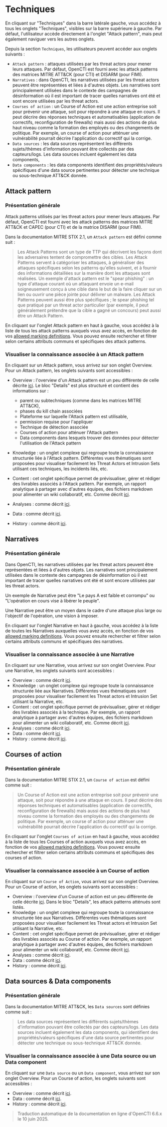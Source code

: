 # Techniques

En cliquant sur "Techniques" dans la barre latérale gauche, vous accédez à tous les onglets "Techniques", visibles sur la barre supérieure à gauche. Par défaut, l'utilisateur accède directement à l'onglet "Attack pattern", mais peut également naviguer vers les autres onglets.

Depuis la section `Techniques`, les utilisateurs peuvent accéder aux onglets suivants :

- `Attack pattern` : attaques utilisées par les threat actors pour mener leurs attaques. Par défaut, OpenCTI est fourni avec les attack patterns des matrices MITRE ATT&CK (pour CTI) et DISARM (pour FIMI).
- `Narratives` : dans OpenCTI, les narratives utilisées par les threat actors peuvent être représentées et liées à d'autres objets. Les narratives sont principalement utilisées dans le contexte des campagnes de désinformation où il est important de tracer quelles narratives ont été et sont encore utilisées par les threat actors.
- `Courses of action` : un Course of Action est une action entreprise soit pour prévenir une attaque, soit pour répondre à une attaque en cours. Il peut décrire des réponses techniques et automatisables (application de correctifs, reconfiguration de firewalls) mais aussi des actions de plus haut niveau comme la formation des employés ou des changements de politique. Par exemple, un course of action pour atténuer une vulnérabilité pourrait décrire l'application du correctif qui la corrige.
- `Data sources` : les data sources représentent les différents sujets/thèmes d'information pouvant être collectés par des capteurs/logs. Les data sources incluent également les data components,
- `Data components` : les data components identifient des propriétés/valeurs spécifiques d'une data source pertinentes pour détecter une technique ou sous-technique ATT&CK donnée.

## Attack pattern

### Présentation générale

Attack patterns utilisés par les threat actors pour mener leurs attaques. Par défaut, OpenCTI est fourni avec les attack patterns des matrices MITRE ATT&CK et CAPEC (pour CTI) et de la matrice DISARM (pour FIMI).

Dans la documentation MITRE STIX 2.1, un `Attack pattern` est défini comme suit :

> Les Attack Patterns sont un type de TTP qui décrivent les façons dont les adversaires tentent de compromettre des cibles. Les Attack Patterns servent à catégoriser les attaques, à généraliser des attaques spécifiques selon les patterns qu'elles suivent, et à fournir des informations détaillées sur la manière dont les attaques sont réalisées. Un exemple d'attack pattern est le "spear phishing" : un type d'attaque courant où un attaquant envoie un e-mail soigneusement conçu à une cible dans le but de la faire cliquer sur un lien ou ouvrir une pièce jointe pour délivrer un malware. Les Attack Patterns peuvent aussi être plus spécifiques ; le spear phishing tel que pratiqué par un threat actor particulier (par exemple, il peut généralement prétendre que la cible a gagné un concours) peut aussi être un Attack Pattern.

En cliquant sur l'onglet Attack pattern en haut à gauche, vous accédez à la liste de tous les attack patterns auxquels vous avez accès, en fonction de vos [allowed marking definitions](../administration/users.md). Vous pouvez ensuite rechercher et filtrer selon certains attributs communs et spécifiques des attack patterns.

### Visualiser la connaissance associée à un Attack pattern

En cliquant sur un Attack pattern, vous arrivez sur son onglet Overview. Pour un Attack pattern, les onglets suivants sont accessibles :

- Overview : l'overview d'un Attack pattern est un peu différente de celle décrite [ici](overview.md). Le bloc "Details" est plus structuré et contient des informations sur :

   - parent ou subtechniques (comme dans les matrices MITRE ATT&CK),
   - phases du kill chain associées
   - Plateforme sur laquelle l'Attack pattern est utilisable,
   - permission requise pour l'appliquer
   - Technique de détection associée
   - Courses of action pour atténuer l'Attack pattern
   - Data components dans lesquels trouver des données pour détecter l'utilisation de l'Attack pattern
- Knowledge : un onglet complexe qui regroupe toute la connaissance structurée liée à l'Attack pattern. Différentes vues thématiques sont proposées pour visualiser facilement les Threat Actors et Intrusion Sets utilisant ces techniques, les incidents liés, etc.
- Content : cet onglet spécifique permet de prévisualiser, gérer et rédiger des livrables associés à l'Attack pattern. Par exemple, un rapport analytique à partager avec d'autres équipes, des fichiers markdown pour alimenter un wiki collaboratif, etc. Comme décrit [ici](overview.md#content-section).
- Analyses : comme décrit [ici](overview.md).
- Data : comme décrit [ici](overview.md).
- History : comme décrit [ici](overview.md).

## Narratives

### Présentation générale

Dans OpenCTI, les narratives utilisées par les threat actors peuvent être représentées et liées à d'autres objets. Les narratives sont principalement utilisées dans le contexte des campagnes de désinformation où il est important de tracer quelles narratives ont été et sont encore utilisées par les threat actors.

Un exemple de Narrative peut être "Le pays A est faible et corrompu" ou "L'opération en cours vise à libérer le peuple".

Une Narrative peut être un moyen dans le cadre d'une attaque plus large ou l'objectif de l'opération, une vision à imposer.

En cliquant sur l'onglet Narrative en haut à gauche, vous accédez à la liste de toutes les Narratives auxquelles vous avez accès, en fonction de vos [allowed marking definitions](../administration/users.md). Vous pouvez ensuite rechercher et filtrer selon certains attributs communs et spécifiques des narratives.

### Visualiser la connaissance associée à une Narrative

En cliquant sur une Narrative, vous arrivez sur son onglet Overview. Pour une Narrative, les onglets suivants sont accessibles :

- Overview : comme décrit [ici](overview.md).
- Knowledge : un onglet complexe qui regroupe toute la connaissance structurée liée aux Narratives. Différentes vues thématiques sont proposées pour visualiser facilement les Threat actors et Intrusion Set utilisant la Narrative, etc.
- Content : cet onglet spécifique permet de prévisualiser, gérer et rédiger des livrables associés à la technique. Par exemple, un rapport analytique à partager avec d'autres équipes, des fichiers markdown pour alimenter un wiki collaboratif, etc. Comme décrit [ici](overview.md#content-section).
- Analyses : comme décrit [ici](overview.md).
- Data : comme décrit [ici](overview.md).
- History : comme décrit [ici](overview.md).

## Courses of action

### Présentation générale

Dans la documentation MITRE STIX 2.1, un `Course of action` est défini comme suit :

> Un Course of Action est une action entreprise soit pour prévenir une attaque, soit pour répondre à une attaque en cours. Il peut décrire des réponses techniques et automatisables (application de correctifs, reconfiguration de firewalls) mais aussi des actions de plus haut niveau comme la formation des employés ou des changements de politique. Par exemple, un course of action pour atténuer une vulnérabilité pourrait décrire l'application du correctif qui la corrige.

En cliquant sur l'onglet `Courses of action` en haut à gauche, vous accédez à la liste de tous les Courses of action auxquels vous avez accès, en fonction de vos [allowed marking definitions](../administration/users.md). Vous pouvez ensuite rechercher et filtrer selon certains attributs communs et spécifiques des courses of action.

### Visualiser la connaissance associée à un Course of action

En cliquant sur un `Course of Action`, vous arrivez sur son onglet Overview. Pour un Course of action, les onglets suivants sont accessibles :

- Overview : l'overview d'un Course of action est un peu différente de celle décrite [ici](overview.md). Dans le bloc "Details", les attack patterns atténués sont listés.
- Knowledge : un onglet complexe qui regroupe toute la connaissance structurée liée aux Narratives. Différentes vues thématiques sont proposées pour visualiser facilement les Threat actors et Intrusion Set utilisant la Narrative, etc.
- Content : cet onglet spécifique permet de prévisualiser, gérer et rédiger des livrables associés au Course of action. Par exemple, un rapport analytique à partager avec d'autres équipes, des fichiers markdown pour alimenter un wiki collaboratif, etc. Comme décrit [ici](overview.md#content-section).
- Analyses : comme décrit [ici](overview.md).
- Data : comme décrit [ici](overview.md).
- History : comme décrit [ici](overview.md).

## Data sources & Data components

### Présentation générale

Dans la documentation MITRE ATT&CK, les `Data sources` sont définies comme suit :

> Les data sources représentent les différents sujets/thèmes d'information pouvant être collectés par des capteurs/logs. Les data sources incluent également les data components, qui identifient des propriétés/valeurs spécifiques d'une data source pertinentes pour détecter une technique ou sous-technique ATT&CK donnée.

### Visualiser la connaissance associée à une Data source ou un Data component

En cliquant sur une `Data source` ou un `Data component`, vous arrivez sur son onglet Overview. Pour un Course of action, les onglets suivants sont accessibles :

- Overview : comme décrit [ici](overview.md).
- Data : comme décrit [ici](overview.md).
- History : comme décrit [ici](overview.md).


> Traduction automatique de la documentation en ligne d'OpenCTI 6.6.x le 10 juin 2025.